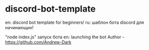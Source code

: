 # discord-bot-template
en: discord bot template for beginners! ru: шаблон бота discord для начинающих!

"node index.js" запуск бота en: launching the bot
Author - https://github.com/Andrew-Dark
